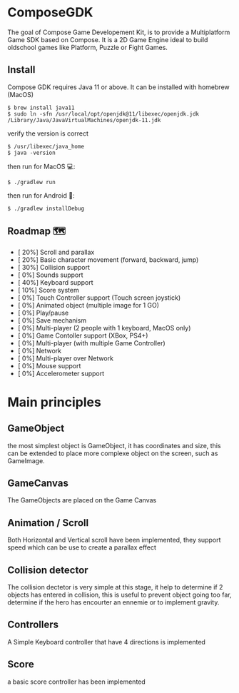 # ComposeGDK
The goal of Compose Game Developement Kit, is to provide a Multiplatform Game SDK based on Compose. It is a 2D Game Engine ideal to build oldschool games like Platform, Puzzle or Fight Games.

## Install
Compose GDK requires Java 11 or above. It can be installed with homebrew (MacOS)
```
$ brew install java11
$ sudo ln -sfn /usr/local/opt/openjdk@11/libexec/openjdk.jdk /Library/Java/JavaVirtualMachines/openjdk-11.jdk
```
verify the version is correct
```
$ /usr/libexec/java_home
$ java -version
```

then run for MacOS 💻:

```
$ ./gradlew run
```

then run for Android 🤖:

```
$ ./gradlew installDebug
```

## Roadmap 🗺
- [ 20%] Scroll and parallax
- [ 20%] Basic character movement (forward, backward, jump)
- [ 30%] Collision support
- [  0%] Sounds support
- [ 40%] Keyboard support
- [ 10%] Score system
- [  0%] Touch Controller support (Touch screen joystick)
- [  0%] Animated object (multiple image for 1 GO)
- [  0%] Play/pause
- [  0%] Save mechanism
- [  0%] Multi-player (2 people with 1 keyboard, MacOS only)
- [  0%] Game Contoller support (XBox, PS4+)
- [  0%] Multi-player (with multiple Game Controller)
- [  0%] Network
- [  0%] Multi-player over Network
- [  0%] Mouse support
- [  0%] Accelerometer support


# Main principles
## GameObject
the most simplest object is GameObject, it has coordinates and size, this can be extended to place more complexe object on the screen, such as GameImage.

## GameCanvas
The GameObjects are placed on the Game Canvas

## Animation / Scroll
Both Horizontal and Vertical scroll have been implemented, they support speed which can be use to create a parallax effect

## Collision detector
The collision dectetor is very simple at this stage, it help to determine if 2 objects has entered in collision, this is useful to prevent object going too far, determine if the hero has encourter an ennemie or to implement gravity.

## Controllers
A Simple Keyboard controller that have 4 directions is implemented

## Score
a basic score controller has been implemented